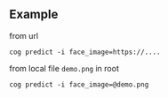 ## Example

from url

`cog predict -i face_image=https://....`

from local file `demo.png` in root

`cog predict -i face_image=@demo.png`
